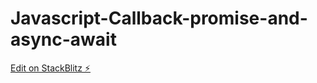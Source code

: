 # Javascript-Callback-promise-and-async-await

[Edit on StackBlitz ⚡️](https://stackblitz.com/edit/javascript-callback-promise-async-await)
